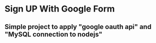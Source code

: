 # Sign UP With Google Form
## Simple project to apply "google oauth api" and "MySQL connection to nodejs"